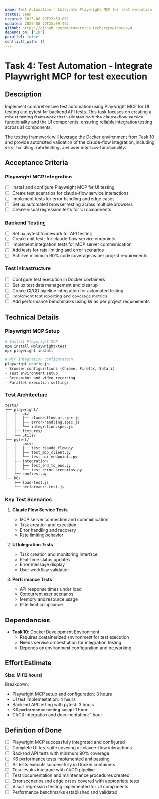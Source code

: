 ```yaml
---
name: Test Automation - Integrate Playwright MCP for test execution
status: open
created: 2025-08-29T22:39:05Z
updated: 2025-08-29T23:09:46Z
github: https://github.com/microservice-tech/ccpm/issues/4
depends_on: ["10"]
parallel: false
conflicts_with: []
---
```


# Task 4: Test Automation - Integrate Playwright MCP for test execution

## Description

Implement comprehensive test automation using Playwright MCP for UI testing and pytest for backend API tests. This task focuses on creating a robust testing framework that validates both the claude-flow service functionality and the UI components, ensuring reliable integration testing across all components.

The testing framework will leverage the Docker environment from Task 10 and provide automated validation of the claude-flow integration, including error handling, rate limiting, and user interface functionality.

## Acceptance Criteria

### Playwright MCP Integration
- [ ] Install and configure Playwright MCP for UI testing
- [ ] Create test scenarios for claude-flow service interactions
- [ ] Implement tests for error handling and edge cases
- [ ] Set up automated browser testing across multiple browsers
- [ ] Create visual regression tests for UI components

### Backend Testing
- [ ] Set up pytest framework for API testing
- [ ] Create unit tests for claude-flow service endpoints
- [ ] Implement integration tests for MCP server communication
- [ ] Add tests for rate limiting and error scenarios
- [ ] Achieve minimum 90% code coverage as per project requirements

### Test Infrastructure
- [ ] Configure test execution in Docker containers
- [ ] Set up test data management and cleanup
- [ ] Create CI/CD pipeline integration for automated testing
- [ ] Implement test reporting and coverage metrics
- [ ] Add performance benchmarks using k6 as per project requirements

## Technical Details

### Playwright MCP Setup
```bash
# Install Playwright MCP
npm install @playwright/test
npx playwright install

# MCP integration configuration
playwright.config.js:
- Browser configurations (Chrome, Firefox, Safari)
- Test environment setup
- Screenshot and video recording
- Parallel execution settings
```

### Test Architecture
```
tests/
├── playwright/
│   ├── ui/
│   │   ├── claude-flow-ui.spec.js
│   │   ├── error-handling.spec.js
│   │   └── integration.spec.js
│   ├── fixtures/
│   └── utils/
├── pytest/
│   ├── unit/
│   │   ├── test_claude_flow.py
│   │   ├── test_mcp_client.py
│   │   └── test_api_endpoints.py
│   ├── integration/
│   │   ├── test_end_to_end.py
│   │   └── test_error_scenarios.py
│   └── conftest.py
└── k6/
    ├── load-test.js
    └── performance-test.js
```

### Key Test Scenarios
1. **Claude Flow Service Tests**
   - MCP server connection and communication
   - Task creation and execution
   - Error handling and recovery
   - Rate limiting behavior

2. **UI Integration Tests**
   - Task creation and monitoring interface
   - Real-time status updates
   - Error message display
   - User workflow validation

3. **Performance Tests**
   - API response times under load
   - Concurrent user scenarios
   - Memory and resource usage
   - Rate limit compliance

## Dependencies

- **Task 10**: Docker Development Environment
  - Requires containerized environment for test execution
  - Needs service orchestration for integration testing
  - Depends on environment configuration and networking

## Effort Estimate

**Size: M (12 hours)**

Breakdown:
- Playwright MCP setup and configuration: 3 hours
- UI test implementation: 4 hours
- Backend API testing with pytest: 3 hours
- K6 performance testing setup: 1 hour
- CI/CD integration and documentation: 1 hour

## Definition of Done

- [ ] Playwright MCP successfully integrated and configured
- [ ] Complete UI test suite covering all claude-flow interactions
- [ ] Backend API tests with minimum 90% coverage
- [ ] K6 performance tests implemented and passing
- [ ] All tests execute successfully in Docker containers
- [ ] Test results integrate with CI/CD pipeline
- [ ] Test documentation and maintenance procedures created
- [ ] Error scenarios and edge cases covered with appropriate tests
- [ ] Visual regression testing implemented for UI components
- [ ] Performance benchmarks established and validated
